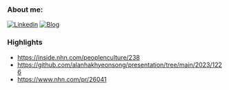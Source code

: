 ### About me:
[![Linkedin](https://img.shields.io/badge/Linkedin-000000?style=flat-square&logo=Linkedin&logoColor=white)](https://www.linkedin.com/in/hakhyeon-song-ramos)
[![Blog](https://img.shields.io/badge/Blog-000000?style=flat-square&logo=Tistory&logoColor=white)](https://ramos-log.tistory.com/)

### Highlights
- https://inside.nhn.com/peoplenculture/238
- https://github.com/alanhakhyeonsong/presentation/tree/main/2023/1226
- https://www.nhn.com/pr/26041
